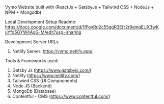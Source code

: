 Vymo Website built with (ReactJs + GatsbyJs + Tailwind CSS + NodeJs + NPM + Mongodb)


Local Development Setup Readme:
https://docs.google.com/document/d/1fFovRq2c55ggR3Efr2r9emqEUX3wKuYfd5GYW4AoG-M/edit?usp=sharing



Development Server URLs

1. Netlify Server: https://vymo.netlify.app/



Tools & Frameworks used:

1. Gatsby Js (https://www.gatsbyjs.com/)
2. Netlify (https://www.netlify.com/)
3. Tailwind CSS (UI Compnonents)
4. Node JS (Backend)
5. MongoDb (Database)
6. Contentful - CMS (https://www.contentful.com/)


